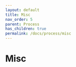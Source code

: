 ```yaml
---
layout: default
title: Misc
nav_order: 5
parent: Process
has_children: true
permalink: /docs/process/misc
---
```


# Misc
